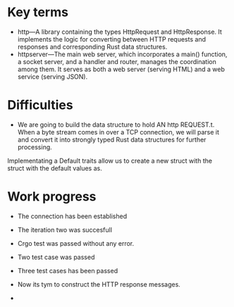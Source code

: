 # Key terms 
 - http—A library containing the types HttpRequest and HttpResponse. It implements the logic for converting between HTTP requests and responses and corresponding Rust data structures.
 - httpserver—The main web server, which incorporates a main() function, a
socket server, and a handler and router, manages the coordination among them.
It serves as both a web server (serving HTML) and a web service (serving JSON).

 # Difficulties 
 - We are going to build the data structure  to hold AN http REQUEST.t. When
a byte stream comes in over a TCP connection, we will parse it and convert it into
strongly typed Rust data structures for further processing. 

Implementating a Default traits allow us to create a new struct with the struct with the default values as.
# Work progress
 - The connection has been established
 - The iteration two was succesfull
 -  Crgo test was passed without any error.
  - Two test case was passed
  - Three test cases has been passed

 - Now its tym to construct the HTTP response messages.
  -  
